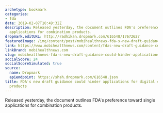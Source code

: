 ```yaml
---
archetype: bookmark
categories:
- fda
date: 2019-02-07T10:49:32Z
description: Released yesterday, the document outlines FDA's preference toward single
  applications for combination products.
dropmark.editURL: http://radhikan.dropmark.com/616548/17672627
featuredImage: /img/content/post/mobihealthnews-fda-s-new-draft-guidance-could-hinder-applications-for-digital-combination-products.jpg
link: https://www.mobihealthnews.com/content/fdas-new-draft-guidance-could-hinder-applications-digital-combination-products
linkBrand: mobihealthnews.com
slug: mobihealthnews-fda-s-new-draft-guidance-could-hinder-applications-for-digital-combination-products
socialScore: 24
socialScoreSimulated: true
source:
  name: Dropmark
  apiendpoint: https://shah.dropmark.com/616548.json
title: FDA's new draft guidance could hinder applications for digital combination
  products
---
```

Released yesterday, the document outlines FDA's preference toward single applications for combination products.